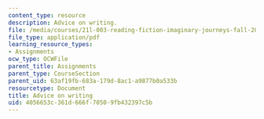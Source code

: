 ```yaml
---
content_type: resource
description: Advice on writing.
file: /media/courses/21l-003-reading-fiction-imaginary-journeys-fall-2015/4056653c361d666f70509fb432397c5b_MIT21L_003F15_AdviceWritin.pdf
file_type: application/pdf
learning_resource_types:
- Assignments
ocw_type: OCWFile
parent_title: Assignments
parent_type: CourseSection
parent_uid: 63af19fb-683a-179d-8ac1-a9877b0a533b
resourcetype: Document
title: Advice on writing
uid: 4056653c-361d-666f-7050-9fb432397c5b
---
```

